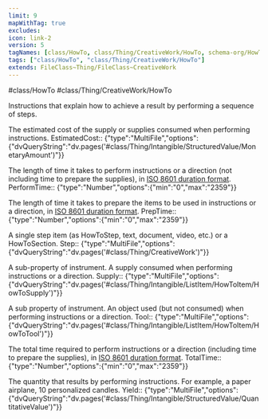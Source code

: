 ```yaml
---
limit: 9
mapWithTag: true
excludes:
icon: link-2
version: 5
tagNames: [class/HowTo, class/Thing/CreativeWork/HowTo, schema-org/HowTo]
tags: ["class/HowTo", "class/Thing/CreativeWork/HowTo"]
extends: FileClass~Thing/FileClass~CreativeWork
---
```


#class/HowTo
#class/Thing/CreativeWork/HowTo


Instructions that explain how to achieve a result by performing a sequence of steps.


The estimated cost of the supply or supplies consumed when performing instructions.
EstimatedCost:: {"type":"MultiFile","options":{"dvQueryString":"dv.pages('#class/Thing/Intangible/StructuredValue/MonetaryAmount')"}}

The length of time it takes to perform instructions or a direction (not including time to prepare the supplies), in [ISO 8601 duration format](http://en.wikipedia.org/wiki/ISO\_8601).
PerformTime:: {"type":"Number","options":{"min":"0","max":"2359"}}

The length of time it takes to prepare the items to be used in instructions or a direction, in [ISO 8601 duration format](http://en.wikipedia.org/wiki/ISO\_8601).
PrepTime:: {"type":"Number","options":{"min":"0","max":"2359"}}

A single step item (as HowToStep, text, document, video, etc.) or a HowToSection.
Step:: {"type":"MultiFile","options":{"dvQueryString":"dv.pages('#class/Thing/CreativeWork')"}}

A sub-property of instrument. A supply consumed when performing instructions or a direction.
Supply:: {"type":"MultiFile","options":{"dvQueryString":"dv.pages('#class/Thing/Intangible/ListItem/HowToItem/HowToSupply')"}}

A sub property of instrument. An object used (but not consumed) when performing instructions or a direction.
Tool:: {"type":"MultiFile","options":{"dvQueryString":"dv.pages('#class/Thing/Intangible/ListItem/HowToItem/HowToTool')"}}

The total time required to perform instructions or a direction (including time to prepare the supplies), in [ISO 8601 duration format](http://en.wikipedia.org/wiki/ISO\_8601).
TotalTime:: {"type":"Number","options":{"min":"0","max":"2359"}}

The quantity that results by performing instructions. For example, a paper airplane, 10 personalized candles.
Yield:: {"type":"MultiFile","options":{"dvQueryString":"dv.pages('#class/Thing/Intangible/StructuredValue/QuantitativeValue')"}}
